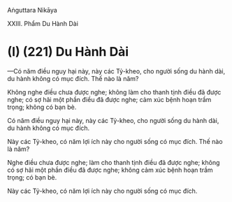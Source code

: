Aṅguttara Nikāya

XXIII. Phẩm Du Hành Dài

# (I) (221) Du Hành Dài

—Có năm điều nguy hại này, này các Tỷ-kheo, cho người sống du hành dài, du hành không có mục đích. Thế nào là năm?

Không nghe điều chưa được nghe; không làm cho thanh tịnh điều đã được nghe; có sợ hãi một phần điều đã được nghe; cảm xúc bệnh hoạn trầm trọng; không có bạn bè.

Có năm điều nguy hại này, này các Tỷ-kheo, cho người sống du hành dài, du hành không có mục đích.

Này các Tỷ-kheo, có năm lợi ích này cho người sống có mục đích. Thế nào là năm?

Nghe điều chưa được nghe; làm cho thanh tịnh điều đã được nghe; không có sợ hãi một phần điều đã được nghe; không cảm xúc bệnh hoạn trầm trọng; có bạn bè.

Này các Tỷ-kheo, có năm lợi ích này cho người sống có mục đích.

